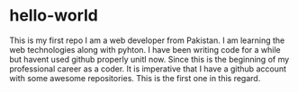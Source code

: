 # hello-world
This is my first repo
I am a web developer from Pakistan. I am learning the web technologies along with pyhton. I have been writing code for a while but havent used github properly unitl now. Since this is the beginning of my professional career as a coder. It is imperative that I have a github account with some awesome repositories. This is the first one in this regard.
